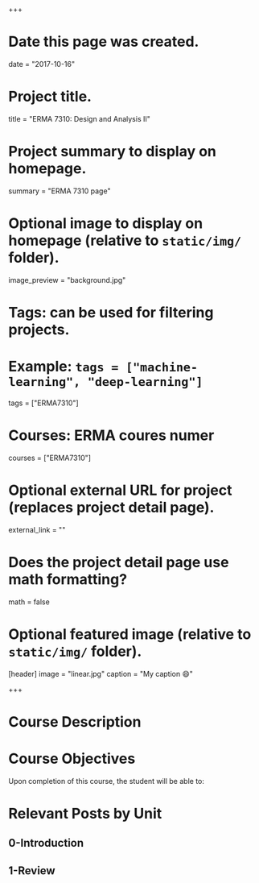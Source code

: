 +++
# Date this page was created.
date = "2017-10-16"

# Project title.
title = "ERMA 7310: Design and Analysis II"

# Project summary to display on homepage.
summary = "ERMA 7310 page"

# Optional image to display on homepage (relative to `static/img/` folder).
image_preview = "background.jpg"

# Tags: can be used for filtering projects.
# Example: `tags = ["machine-learning", "deep-learning"]`
tags = ["ERMA7310"]

# Courses: ERMA coures numer
courses = ["ERMA7310"]

# Optional external URL for project (replaces project detail page).
external_link = ""

# Does the project detail page use math formatting?
math = false

# Optional featured image (relative to `static/img/` folder).
[header]
image = "linear.jpg"
caption = "My caption :smile:"

+++

# Course Description



# Course Objectives

Upon completion of this course, the student will be able to:



# Relevant Posts by Unit

## 0-Introduction

## 1-Review 